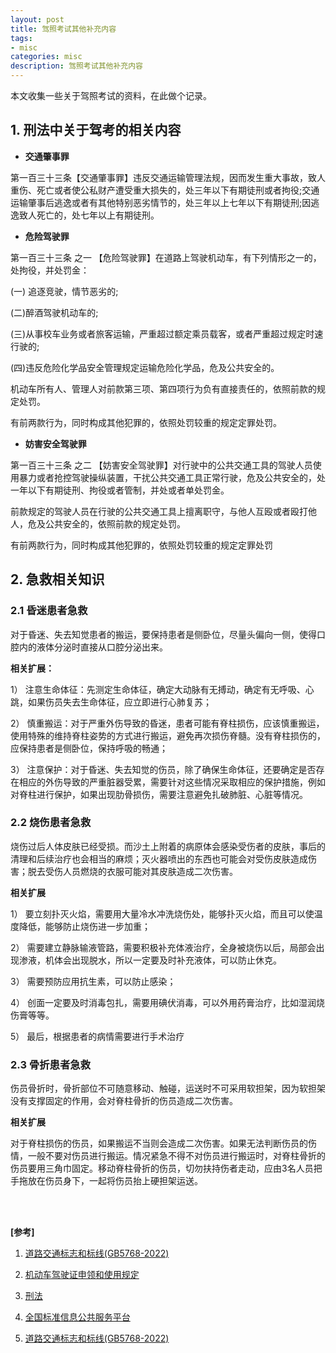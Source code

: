 ```yaml
---
layout: post
title: 驾照考试其他补充内容
tags:
- misc
categories: misc
description: 驾照考试其他补充内容
---
```



本文收集一些关于驾照考试的资料，在此做个记录。



<!-- more -->

## 1. 刑法中关于驾考的相关内容

* **交通肇事罪**

第一百三十三条【交通肇事罪】违反交通运输管理法规，因而发生重大事故，致人重伤、死亡或者使公私财产遭受重大损失的，处三年以下有期徒刑或者拘役;交通运输肇事后逃逸或者有其他特别恶劣情节的，处三年以上七年以下有期徒刑;因逃逸致人死亡的，处七年以上有期徒刑。


* **危险驾驶罪**

第一百三十三条 之一 【危险驾驶罪】在道路上驾驶机动车，有下列情形之一的，处拘役，并处罚金：

(一) 追逐竞驶，情节恶劣的;

(二)醉酒驾驶机动车的;

(三)从事校车业务或者旅客运输，严重超过额定乘员载客，或者严重超过规定时速行驶的;

(四)违反危险化学品安全管理规定运输危险化学品，危及公共安全的。

机动车所有人、管理人对前款第三项、第四项行为负有直接责任的，依照前款的规定处罚。

有前两款行为，同时构成其他犯罪的，依照处罚较重的规定定罪处罚。

* **妨害安全驾驶罪**

第一百三十三条 之二 【妨害安全驾驶罪】对行驶中的公共交通工具的驾驶人员使用暴力或者抢控驾驶操纵装置，干扰公共交通工具正常行驶，危及公共安全的，处一年以下有期徒刑、拘役或者管制，并处或者单处罚金。

前款规定的驾驶人员在行驶的公共交通工具上擅离职守，与他人互殴或者殴打他人，危及公共安全的，依照前款的规定处罚。

有前两款行为，同时构成其他犯罪的，依照处罚较重的规定定罪处罚


## 2. 急救相关知识

### 2.1 昏迷患者急救

对于昏迷、失去知觉患者的搬运，要保持患者是侧卧位，尽量头偏向一侧，使得口腔内的液体分泌时直接从口腔分泌出来。

**相关扩展：**

1） 注意生命体征：先测定生命体征，确定大动脉有无搏动，确定有无呼吸、心跳，如果伤员失去生命体征，应立即进行心肺复苏；

2） 慎重搬运：对于严重外伤导致的昏迷，患者可能有脊柱损伤，应该慎重搬运，使用特殊的维持脊柱姿势的方式进行搬运，避免再次损伤脊髓。没有脊柱损伤的，应保持患者是侧卧位，保持呼吸的畅通；

3） 注意保护：对于昏迷、失去知觉的伤员，除了确保生命体征，还要确定是否存在相应的外伤导致的严重脏器受累，需要针对这些情况采取相应的保护措施，例如对脊柱进行保护，如果出现肋骨损伤，需要注意避免扎破肺脏、心脏等情况。

### 2.2 烧伤患者急救
烧伤过后人体皮肤已经受损。而沙土上附着的病原体会感染受伤者的皮肤，事后的清理和后续治疗也会相当的麻烦；灭火器喷出的东西也可能会对受伤皮肤造成伤害；脱去受伤人员燃烧的衣服可能对其皮肤造成二次伤害。

**相关扩展**

1） 要立刻扑灭火焰，需要用大量冷水冲洗烧伤处，能够扑灭火焰，而且可以使温度降低，能够防止烧伤进一步加重；

2） 需要建立静脉输液管路，需要积极补充体液治疗，全身被烧伤以后，局部会出现渗液，机体会出现脱水，所以一定要及时补充液体，可以防止休克。

3） 需要预防应用抗生素，可以防止感染；

4） 创面一定要及时消毒包扎，需要用碘伏消毒，可以外用药膏治疗，比如湿润烧伤膏等等。

5） 最后，根据患者的病情需要进行手术治疗

### 2.3 骨折患者急救

伤员骨折时，骨折部位不可随意移动、触碰，运送时不可采用软担架，因为软担架没有支撑固定的作用，会对脊柱骨折的伤员造成二次伤害。

**相关扩展**

对于脊柱损伤的伤员，如果搬运不当则会造成二次伤害。如果无法判断伤员的伤情，一般不要对伤员进行搬运。情况紧急不得不对伤员进行搬运时，对脊柱骨折的伤员要用三角巾固定。移动脊柱骨折的伤员，切勿扶持伤者走动，应由3名人员把手拖放在伤员身下，一起将伤员抬上硬担架运送。









<br />
<br />




**[参考]**

1. [道路交通标志和标线(GB5768-2022)](https://download.csdn.net/download/qq_36235279/88389798)

2. [机动车驾驶证申领和使用规定](https://www.gov.cn/gongbao/content/2022/content_5679696.htm)

3. [刑法](https://www.66law.cn/tiaoli/9.aspx)

4. [全国标准信息公共服务平台](https://std.samr.gov.cn)

5. [道路交通标志和标线(GB5768-2022)](https://openstd.samr.gov.cn/bzgk/gb/newGbInfo?hcno=15B1FC09EE1AE92F1A9EC97BA3C9E451)

<br />
<br />
<br />

